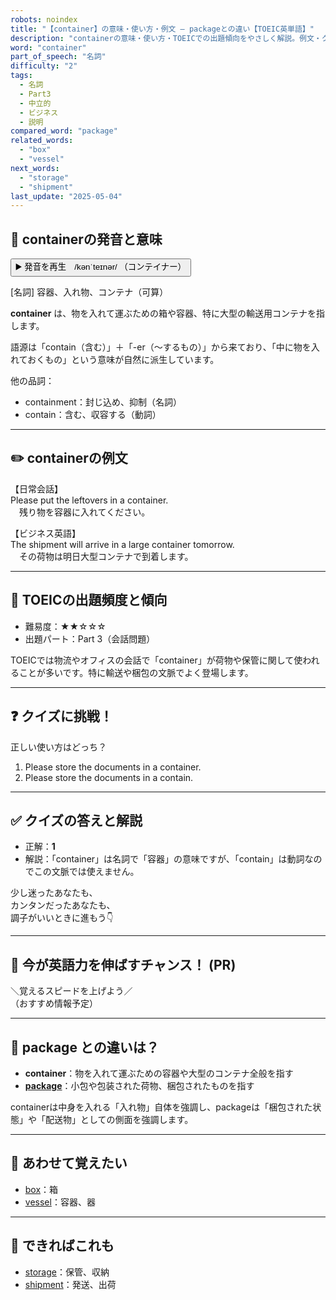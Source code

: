```yaml
---
robots: noindex
title: "【container】の意味・使い方・例文 ― packageとの違い【TOEIC英単語】"
description: "containerの意味・使い方・TOEICでの出題傾向をやさしく解説。例文・クイズ付きでpackageとの違いもわかりやすく学べます。"
word: "container"
part_of_speech: "名詞"
difficulty: "2"
tags:
  - 名詞
  - Part3
  - 中立的
  - ビジネス
  - 説明
compared_word: "package"
related_words:
  - "box"
  - "vessel"
next_words:
  - "storage"
  - "shipment"
last_update: "2025-05-04"
---
```


## 🔰 containerの発音と意味

<button class="play-audio" onclick="playTTS('container')">
  <span class="play-audio-main">
    ▶️ 発音を再生　/kənˈteɪnər/
  </span>
  <span class="play-audio-sub">
    （コンテイナー）
  </span>
</button>

[名詞] 容器、入れ物、コンテナ（可算）

**container** は、物を入れて運ぶための箱や容器、特に大型の輸送用コンテナを指します。

語源は「contain（含む）」＋「-er（～するもの）」から来ており、「中に物を入れておくもの」という意味が自然に派生しています。

他の品詞：  
- containment：封じ込め、抑制（名詞）
- contain：含む、収容する（動詞）

---

## ✏️ containerの例文

【日常会話】  
Please put the leftovers in a container.  
　残り物を容器に入れてください。

【ビジネス英語】  
The shipment will arrive in a large container tomorrow.  
　その荷物は明日大型コンテナで到着します。

---

## 🎯 TOEICの出題頻度と傾向

- 難易度：★★☆☆☆
- 出題パート：Part 3（会話問題）

TOEICでは物流やオフィスの会話で「container」が荷物や保管に関して使われることが多いです。特に輸送や梱包の文脈でよく登場します。

---

## ❓ クイズに挑戦！

正しい使い方はどっち？

1. Please store the documents in a container.  
2. Please store the documents in a contain.

---

## ✅ クイズの答えと解説

- 正解：**1**
- 解説：「container」は名詞で「容器」の意味ですが、「contain」は動詞なのでこの文脈では使えません。

少し迷ったあなたも、  
カンタンだったあなたも、  
調子がいいときに進もう👇️

---

## 🚀 今が英語力を伸ばすチャンス！ (PR)

<div class="info-center">
＼覚えるスピードを上げよう／<br>  
（おすすめ情報予定）
</div>

---

## 🤔  package との違いは？

- **container**：物を入れて運ぶための容器や大型のコンテナ全般を指す
- **[package](/package)**：小包や包装された荷物、梱包されたものを指す

containerは中身を入れる「入れ物」自体を強調し、packageは「梱包された状態」や「配送物」としての側面を強調します。

---

## 🧩 あわせて覚えたい

- [box](/box)：箱
- [vessel](/vessel)：容器、器

---

## 📖 できればこれも

- [storage](/storage)：保管、収納
- [shipment](/shipment)：発送、出荷

<!-- cvid: aid19_bid17 -->
